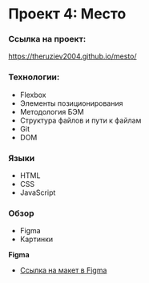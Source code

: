 # Проект 4: Место

### Ссылка на проект:
https://theruziev2004.github.io/mesto/

###  Технологии:
* Flexbox
* Элементы позиционирования
* Методология БЭМ
* Структура файлов и пути к файлам
* Git
* DOM

### Языки 
* HTML
* CSS
* JavaScript

### Обзор

* Figma
* Картинки


**Figma**

* [Ссылка на макет в Figma](https://www.figma.com/file/StZjf8HnoeLdiXS7dYrLAh/JavaScript.-Sprint-4)

